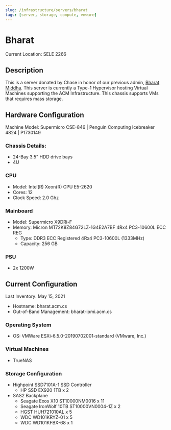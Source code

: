 ```yaml
---
slug: /infrastructure/servers/bharat
tags: [server, storage, compute, vmware]
---
```


# Bharat

Current Location: SELE 2266

## Description

This is a server donated by Chase in honor of our previous admin, [Bharat Middha](https://github.com/bmiddha).
This server is currently a Type-1 Hypervisor hosting Virtual Machines supporting the ACM Infrastructure.
This chassis supports VMs that requires mass storage.

## Hardware Configuration

Machine Model: Supermicro CSE-846 | Penguin Computing Icebreaker 4824 | P1730149

### Chassis Details:

- 24-Bay 3.5" HDD drive bays
- 4U

### CPU

- Model: Intel(R) Xeon(R) CPU E5-2620
- Cores: 12
- Clock Speed: 2.0 Ghz

### Mainboard

- Model: Supermicro X9DRi-F
- Memory: Micron MT72K8Z84G72LZ-1G4E2A7BF 4Rx4 PC3-10600L ECC REG
    - Type: DDR3 ECC Registered 4Rx4 PC3-10600L (1333MHz)
    - Capacity: 256 GB

### PSU

- 2x 1200W

## Current Configuration

Last Inventory: May 15, 2021

- Hostname: bharat.acm.cs
- Out-of-Band Management: bharat-ipmi.acm.cs

### Operating System

- OS: VMWare ESXi-6.5.0-20190702001-standard (VMware, Inc.)

### Virtual Machines

- TrueNAS

### Storage Configuration

- Highpoint SSD7101A-1 SSD Controller
  - HP SSD EX920 1TB x 2
- SAS2 Backplane
  - Seagate Exos X10 ST10000NM0016 x 11
  - Seagate IronWolf 10TB ST10000VN0004-1Z x 2
  - HGST HUH721010AL x 5
  - WDC WD101KRYZ-01 x 5
  - WDC WD101KFBX-68 x 1

